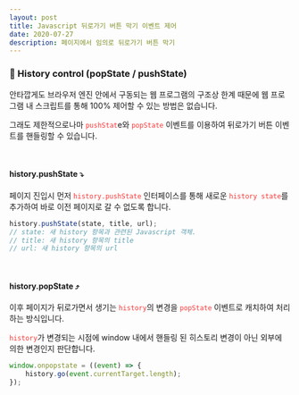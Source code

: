 ```yaml
---
layout: post
title: Javascript 뒤로가기 버튼 막기 이벤트 제어
date: 2020-07-27
description: 페이지에서 임의로 뒤로가기 버튼 막기
---
```


### 📜 History control (popState / pushState)
안타깝게도 브라우저 엔진 안에서 구동되는 웹 프로그램의 구조상 한계 때문에 웹 프로그램 내 스크립트를 통해 100% 제어할 수 있는 방법은 없습니다.

그래도 제한적으로나마 <code style="color: #FF3636;">pushStat</code>e와 <code style="color: #FF3636;">popState</code> 이벤트를 이용하여 뒤로가기 버튼 이벤트를 핸들링할 수 있습니다.

<br />

#### history.pushState ⤵️
페이지 진입시 먼저 <code style="color: #FF3636;">history.pushState</code> 인터페이스를 통해 새로운 <code style="color: #FF3636;">history state</code>를 추가하여 바로 이전 페이지로 갈 수 없도록 합니다.
```javascript
history.pushState(state, title, url);
// state: 새 history 항목과 관련된 Javascript 객체.
// title: 새 history 항목의 title
// url: 새 history 항목의 url
```

<br />

#### history.popState ⤴️
이후 페이지가 뒤로가면서 생기는 <code style="color: #FF3636;">history</code>의 변경을 <code style="color: #FF3636;">popState</code> 이벤트로 캐치하여 처리하는 방식입니다.

<code style="color: #FF3636;">history</code>가 변경되는 시점에 window 내에서 핸들링 된 히스토리 변경이 아닌 외부에 의한 변경인지 판단합니다.

```javascript
window.onpopstate = ((event) => {
    history.go(event.currentTarget.length);
});
```

